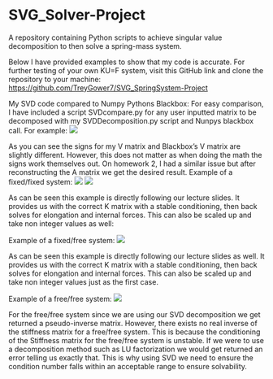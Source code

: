 # SVG_Solver-Project
A repository containing Python scripts to achieve singular value decomposition to then solve a spring-mass system.

Below I have provided examples to show that my code is accurate. For further testing of your own KU=F system, visit this GitHub link and clone the repository to your machine: https://github.com/TreyGower7/SVG_SpringSystem-Project 

My SVD code compared to Numpy Pythons Blackbox:
For easy comparison, I have included a script SVDcompare.py for any user inputted matrix to be decomposed with my SVDDecomposition.py script and Nunpys blackbox call. For example:
<img src = https://user-images.githubusercontent.com/70235944/273966824-fd3c820b-1bef-4a5c-bd2b-ac6837b9b74c.png>
 
As you can see the signs for my V matrix and Blackbox’s V matrix are slightly different. However, this does not matter as when doing the math the signs work themselves out. On homework 2, I had a similar issue but after reconstructing the A matrix we get the desired result.
Example of a fixed/fixed system:
 <img src= https://user-images.githubusercontent.com/70235944/273966810-ecd2f34c-1441-4971-a0c5-38e9607371cb.png>
 <img src= https://user-images.githubusercontent.com/70235944/273966796-32220b39-8b6e-427b-9586-c3c4e24c1ec7.png>

As can be seen this example is directly following our lecture slides. It provides us with the correct K matrix with a stable conditioning, then back solves for elongation and internal forces. This can also be scaled up and take non integer values as well:
 
Example of a fixed/free system:
 <img src= https://user-images.githubusercontent.com/70235944/273966789-6c5836f2-d1a7-496e-9c5e-858366dc054e.png>

As can be seen this example is directly following our lecture slides as well. It provides us with the correct K matrix with a stable conditioning, then back solves for elongation and internal forces. This can also be scaled up and take non integer values just as the first case.

Example of a free/free system:
<img src= https://user-images.githubusercontent.com/70235944/273966773-53139a7c-195a-4dca-9fae-efe167534ca7.png>

For the free/free system since we are using our SVD decomposition we get returned a pseudo-inverse matrix. However, there exists no real inverse of the stiffness matrix for a free/free system. This is because the conditioning of the Stiffness matrix for the free/free system is unstable. If we were to use a decomposition method such as LU factorization we would get returned an error telling us exactly that. This is why using SVD we need to ensure the condition number falls within an acceptable range to ensure solvability.
 
